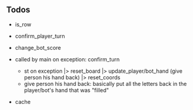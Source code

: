 ## Todos

- is_row
- confirm_player_turn
- change_bot_score
- called by main on exception: confirm_turn

  - st on exception |> reset_board |> update_player/bot_hand (give person his hand back) |> reset_coords
  - give person his hand back: basically put all the letters back in the player/bot's hand that
    was "filled"

- cache
